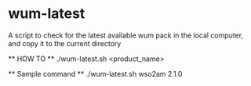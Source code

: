 # wum-latest
A script to check for the latest available wum pack in the local computer, and copy it to the current directory

** HOW TO **
   ./wum-latest.sh <product_name> <version>

** Sample command **
   ./wum-latest.sh wso2am 2.1.0
